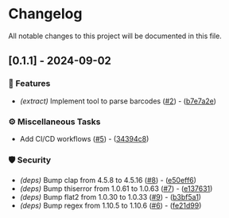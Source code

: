# Changelog

All notable changes to this project will be documented in this file.

## [0.1.1] - 2024-09-02

### 🚀 Features

- *(extract)* Implement tool to parse barcodes ([#2](https://github.com/nsyzrantsev/barkit/issues/2)) - ([b7e7a2e](https://github.com/nsyzrantsev/barkit/commit/b7e7a2e39175db93abf99b4725c41d127ba20ccd))

### ⚙️ Miscellaneous Tasks

- Add CI/CD workflows ([#5](https://github.com/nsyzrantsev/barkit/issues/5)) - ([34394c8](https://github.com/nsyzrantsev/barkit/commit/34394c8a0e6ec0208e24bf3bc21093fa9fb388f2))

### 🛡️ Security

- *(deps)* Bump clap from 4.5.8 to 4.5.16 ([#8](https://github.com/nsyzrantsev/barkit/issues/8)) - ([e50eff6](https://github.com/nsyzrantsev/barkit/commit/e50eff62351b513b802408386cf8e30088b8ce32))
- *(deps)* Bump thiserror from 1.0.61 to 1.0.63 ([#7](https://github.com/nsyzrantsev/barkit/issues/7)) - ([e137631](https://github.com/nsyzrantsev/barkit/commit/e137631c21e2483a0b08cd74fb7c25ce958df535))
- *(deps)* Bump flat2 from 1.0.30 to 1.0.33 ([#9](https://github.com/nsyzrantsev/barkit/issues/9)) - ([b3bf5a1](https://github.com/nsyzrantsev/barkit/commit/b3bf5a1def243cc48d6baf0912a9f9e8aab7db35))
- *(deps)* Bump regex from 1.10.5 to 1.10.6 ([#6](https://github.com/nsyzrantsev/barkit/issues/6)) - ([fe21d99](https://github.com/nsyzrantsev/barkit/commit/fe21d99a9745ff51d56be7839d6fbc520a1fe4c5))

<!-- generated by git-cliff -->
